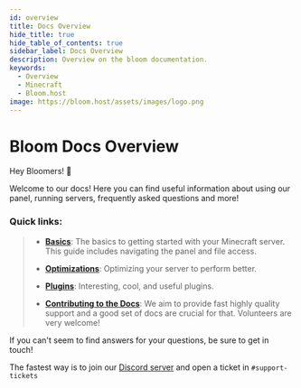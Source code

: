 ```yaml
---
id: overview
title: Docs Overview
hide_title: true
hide_table_of_contents: true
sidebar_label: Docs Overview
description: Overview on the bloom documentation.
keywords:
  - Overview
  - Minecraft
  - Bloom.host
image: https://bloom.host/assets/images/logo.png
---
```

# Bloom Docs Overview

Hey Bloomers! 👋

Welcome to our docs! Here you can find useful information about using our panel, running servers, frequently asked questions and more! 

### Quick links: 
> - **[Basics](panel/basic-controls)**: The basics to getting started with your Minecraft server. This guide includes navigating the panel and file access.
>
> - **[Optimizations](running-a-server/server-optimization.md)**: Optimizing your server to perform better.
>
> - **[Plugins](/server-mods/bukkit-plugins/chunky.md)**: Interesting, cool, and useful plugins.
>
> - **[Contributing to the Docs](contributing.md)**: We aim to provide fast highly quality support and a good set of docs are crucial for that. Volunteers are very welcome! 

If you can't seem to find answers for your questions, be sure to get in touch! 

The fastest way is to join our [Discord server](https://discord.gg/bloom) and open a ticket in `#support-tickets`
